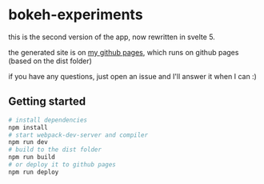 # bokeh-experiments

this is the second version of the app, now rewritten in svelte 5.

the generated site is on [my github pages](http://lucianoratamero.github.io/bokeh-experiments/), which runs on github pages (based on the dist folder)

if you have any questions, just open an issue and I'll answer it when I can :)

## Getting started

```bash
# install dependencies
npm install
# start webpack-dev-server and compiler
npm run dev
# build to the dist folder
npm run build
# or deploy it to github pages
npm run deploy
```
